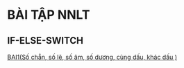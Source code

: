 # BÀI TẬP NNLT
## IF-ELSE-SWITCH
[BAI1(Số chẵn, số lẽ, số âm, số dương, cùng dấu, khác dấu )](https://www.jdoodle.com/embed/v0/5wji)
